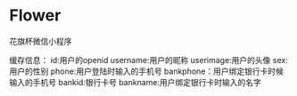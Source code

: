 # Flower
花旗杯微信小程序

缓存信息：
id:用户的openid
username:用户的昵称
userimage:用户的头像
sex:用户的性别
phone:用户登陆时输入的手机号
bankphone：用户绑定银行卡时候输入的手机号
bankid:银行卡号
bankname:用户绑定银行卡时输入的名字